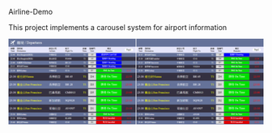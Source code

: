 Airline-Demo

This project implements a carousel system for airport information

![image](https://github.com/m00157301/Airline-Demo/blob/Zoom-in-on-five-items/result.png)

